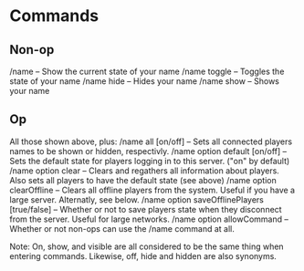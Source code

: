 Commands
===

Non-op
---
/name – Show the current state of your name
/name toggle – Toggles the state of your name
/name hide – Hides your name
/name show – Shows your name

Op
---
All those shown above, plus:
/name all [on/off] – Sets all connected players names to be shown or hidden, respectivly.
/name option default [on/off] – Sets the default state for players logging in to this server. ("on" by default)
/name option clear – Clears and regathers all information about players. Also sets all players to have the default state (see above)
/name option clearOffline – Clears all offline players from the system. Useful if you have a large server. Alternatly, see below.
/name option saveOfflinePlayers [true/false] – Whether or not to save players state when they disconnect from the server. Useful for large networks.
/name option allowCommand – Whether or not non-ops can use the /name command at all.


Note: On, show, and visible are all considered to be the same thing when entering commands. Likewise, off, hide and hidden are also synonyms.
